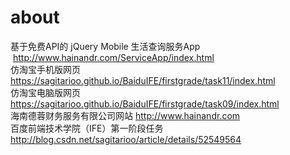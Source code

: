#  about
基于免费API的 jQuery Mobile 生活查询服务App  http://www.hainandr.com/ServiceApp/index.html <br>
仿淘宝手机版网页 https://sagitarioo.github.io/BaiduIFE/firstgrade/task11/index.html <br>
仿淘宝电脑版网页 https://sagitarioo.github.io/BaiduIFE/firstgrade/task09/index.html <br>
海南德蓉财务服务有限公司网站 http://www.hainandr.com <br>
百度前端技术学院（IFE）第一阶段任务 http://blog.csdn.net/sagitarioo/article/details/52549564
